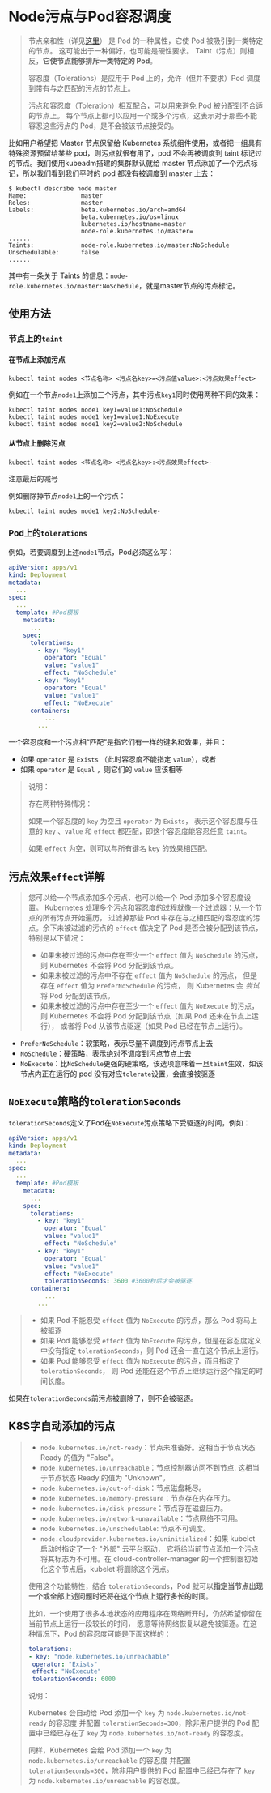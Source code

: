 # Node污点与Pod容忍调度

>节点亲和性（详见[这里](./Pod亲和性调度.md)） 是 Pod 的一种属性，它使 Pod 被吸引到一类特定的节点。 这可能出于一种偏好，也可能是硬性要求。 Taint（污点）则相反，**它使节点能够排斥一类特定的 Pod**。
>
>容忍度（Tolerations）是应用于 Pod 上的，允许（但并不要求）Pod 调度到带有与之匹配的污点的节点上。
>
>污点和容忍度（Toleration）相互配合，可以用来避免 Pod 被分配到不合适的节点上。 每个节点上都可以应用一个或多个污点，这表示对于那些不能容忍这些污点的 Pod，是不会被该节点接受的。

比如用户希望把 Master 节点保留给 Kubernetes 系统组件使用，或者把一组具有特殊资源预留给某些 pod，则污点就很有用了，pod 不会再被调度到 taint 标记过的节点。我们使用kubeadm搭建的集群默认就给 master 节点添加了一个污点标记，所以我们看到我们平时的 pod 都没有被调度到 master 上去：

```shell
$ kubectl describe node master
Name:               master
Roles:              master
Labels:             beta.kubernetes.io/arch=amd64
                    beta.kubernetes.io/os=linux
                    kubernetes.io/hostname=master
                    node-role.kubernetes.io/master=
......
Taints:             node-role.kubernetes.io/master:NoSchedule
Unschedulable:      false
......
```

其中有一条关于 Taints 的信息：`node-role.kubernetes.io/master:NoSchedule`，就是master节点的污点标记。

## 使用方法

### 节点上的`taint`

#### 在节点上添加污点

```shell
kubectl taint nodes <节点名称> <污点名key>=<污点值value>:<污点效果effect>
```

例如在一个节点`node1`上添加三个污点，其中污点`key1`同时使用两种不同的效果：

```shell
kubectl taint nodes node1 key1=value1:NoSchedule
kubectl taint nodes node1 key1=value1:NoExecute
kubectl taint nodes node1 key2=value2:NoSchedule
```

#### 从节点上删除污点

```shell
kubectl taint nodes <节点名称> <污点名key>:<污点效果effect>-
```

注意最后的减号

例如删除掉节点`node1`上的一个污点：

```shell
kubectl taint nodes node1 key2:NoSchedule-
```

### Pod上的`tolerations`

例如，若要调度到上述`node1`节点，Pod必须这么写：

```yml
apiVersion: apps/v1
kind: Deployment
metadata:
  ...
spec:
  ...
  template: #Pod模板
    metadata:
      ...
    spec:
      tolerations:
        - key: "key1"
          operator: "Equal"
          value: "value1"
          effect: "NoSchedule"
        - key: "key1"
          operator: "Equal"
          value: "value1"
          effect: "NoExecute"
      containers:
          ...
        ...
```

一个容忍度和一个污点相“匹配”是指它们有一样的键名和效果，并且：

* 如果 `operator` 是 `Exists` （此时容忍度不能指定 `value`），或者
* 如果 `operator` 是 `Equal` ，则它们的 `value` 应该相等

>说明：
>
>存在两种特殊情况：
>
>如果一个容忍度的 `key` 为空且 `operator` 为 `Exists`， 表示这个容忍度与任意的 `key` 、`value` 和 `effect` 都匹配，即这个容忍度能容忍任意 `taint`。
>
>如果 `effect` 为空，则可以与所有键名 key 的效果相匹配。

## 污点效果`effect`详解

>您可以给一个节点添加多个污点，也可以给一个 Pod 添加多个容忍度设置。 Kubernetes 处理多个污点和容忍度的过程就像一个过滤器：从一个节点的所有污点开始遍历， 过滤掉那些 Pod 中存在与之相匹配的容忍度的污点。余下未被过滤的污点的 `effect` 值决定了 Pod 是否会被分配到该节点，特别是以下情况：
>
>* 如果未被过滤的污点中存在至少一个 `effect` 值为 `NoSchedule` 的污点， 则 Kubernetes 不会将 Pod 分配到该节点。
>* 如果未被过滤的污点中不存在 `effect` 值为 `NoSchedule` 的污点， 但是存在 `effect` 值为 `PreferNoSchedule` 的污点， 则 Kubernetes 会 *尝试* 将 Pod 分配到该节点。
>* 如果未被过滤的污点中存在至少一个 `effect` 值为 `NoExecute` 的污点， 则 Kubernetes 不会将 Pod 分配到该节点（如果 Pod 还未在节点上运行）， 或者将 Pod 从该节点驱逐（如果 Pod 已经在节点上运行）。

* `PreferNoSchedule`：软策略，表示尽量不调度到污点节点上去
* `NoSchedule`：硬策略，表示绝对不调度到污点节点上去
* `NoExecute`：比`NoSchedule`更强的硬策略，该选项意味着一旦`taint`生效，如该节点内正在运行的 pod 没有对应`tolerate`设置，会直接被驱逐

## `NoExecute`策略的`tolerationSeconds`

`tolerationSeconds`定义了Pod在`NoExecute`污点策略下受驱逐的时间，例如：

```yml
apiVersion: apps/v1
kind: Deployment
metadata:
  ...
spec:
  ...
  template: #Pod模板
    metadata:
      ...
    spec:
      tolerations:
        - key: "key1"
          operator: "Equal"
          value: "value1"
          effect: "NoSchedule"
        - key: "key1"
          operator: "Equal"
          value: "value1"
          effect: "NoExecute"
          tolerationSeconds: 3600 #3600秒后才会被驱逐
      containers:
          ...
        ...
```

>* 如果 Pod 不能忍受 `effect` 值为 `NoExecute` 的污点，那么 Pod 将马上被驱逐
>* 如果 Pod 能够忍受 `effect` 值为 `NoExecute` 的污点，但是在容忍度定义中没有指定 `tolerationSeconds`，则 Pod 还会一直在这个节点上运行。
>* 如果 Pod 能够忍受 `effect` 值为 `NoExecute` 的污点，而且指定了 `tolerationSeconds`， 则 Pod 还能在这个节点上继续运行这个指定的时间长度。

如果在`tolerationSeconds`前污点被删除了，则不会被驱逐。

## K8S字自动添加的污点

>* `node.kubernetes.io/not-ready`：节点未准备好。这相当于节点状态 Ready 的值为 "False"。
>* `node.kubernetes.io/unreachable`：节点控制器访问不到节点. 这相当于节点状态 Ready 的值为 "Unknown"。
>* `node.kubernetes.io/out-of-disk`：节点磁盘耗尽。
>* `node.kubernetes.io/memory-pressure`：节点存在内存压力。
>* `node.kubernetes.io/disk-pressure`：节点存在磁盘压力。
>* `node.kubernetes.io/network-unavailable`：节点网络不可用。
>* `node.kubernetes.io/unschedulable`: 节点不可调度。
>* `node.cloudprovider.kubernetes.io/uninitialized`：如果 kubelet 启动时指定了一个 "外部" 云平台驱动， 它将给当前节点添加一个污点将其标志为不可用。在 cloud-controller-manager 的一个控制器初始化这个节点后，kubelet 将删除这个污点。
>
>使用这个功能特性，结合 `tolerationSeconds`，Pod 就可以**指定当节点出现一个或全部上述问题时还将在这个节点上运行多长的时间**。
>
>比如，一个使用了很多本地状态的应用程序在网络断开时，仍然希望停留在当前节点上运行一段较长的时间， 愿意等待网络恢复以避免被驱逐。在这种情况下，Pod 的容忍度可能是下面这样的：
>
>```yml
>tolerations:
>- key: "node.kubernetes.io/unreachable"
>  operator: "Exists"
>  effect: "NoExecute"
>  tolerationSeconds: 6000
>```
>
>说明：
>
>Kubernetes 会自动给 Pod 添加一个 `key` 为 `node.kubernetes.io/not-ready` 的容忍度 并配置 `tolerationSeconds=300`，除非用户提供的 Pod 配置中已经已存在了 `key` 为 `node.kubernetes.io/not-ready` 的容忍度。
>
>同样，Kubernetes 会给 Pod 添加一个 `key` 为 `node.kubernetes.io/unreachable` 的容忍度 并配置 `tolerationSeconds=300`，除非用户提供的 Pod 配置中已经已存在了 `key` 为 `node.kubernetes.io/unreachable` 的容忍度。